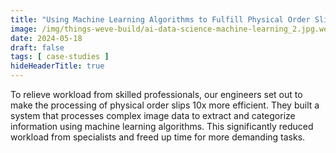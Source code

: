 ```yaml
---
title: "Using Machine Learning Algorithms to Fulfill Physical Order Slips for BA.Unternehmensgruppe"
image: /img/things-weve-build/ai-data-science-machine-learning_2.jpg.webp
date: 2024-05-18
draft: false
tags: [ case-studies ]
hideHeaderTitle: true
---
```


To relieve workload from skilled professionals, our engineers set out to make the processing of physical order slips 10x more efficient. They built a system that processes complex image data to extract and categorize information using machine learning algorithms. This significantly reduced workload from specialists and freed up time for more demanding tasks.